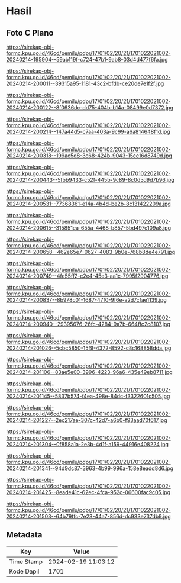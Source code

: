 # Hasil

## Foto C Plano

https://sirekap-obj-formc.kpu.go.id/46cd/pemilu/pdpr/17/01/02/20/21/1701022021002-20240214-195904--59ab119f-c724-47b1-9ab8-03d4d477f6fa.jpg

https://sirekap-obj-formc.kpu.go.id/46cd/pemilu/pdpr/17/01/02/20/21/1701022021002-20240214-200011--39315a95-1181-43c2-bfdb-ce20de7e1f2f.jpg

https://sirekap-obj-formc.kpu.go.id/46cd/pemilu/pdpr/17/01/02/20/21/1701022021002-20240214-200122--8f0636dc-dd75-404b-b14a-08499e0d7372.jpg

https://sirekap-obj-formc.kpu.go.id/46cd/pemilu/pdpr/17/01/02/20/21/1701022021002-20240214-200214--147a44d5-c7aa-403a-9c99-a6a814648f1d.jpg

https://sirekap-obj-formc.kpu.go.id/46cd/pemilu/pdpr/17/01/02/20/21/1701022021002-20240214-200318--199ac5d8-3c68-424b-9043-15ce16d8749d.jpg

https://sirekap-obj-formc.kpu.go.id/46cd/pemilu/pdpr/17/01/02/20/21/1701022021002-20240214-200443--5fbb9433-c52f-445b-9c89-8c0d5d9d7b96.jpg

https://sirekap-obj-formc.kpu.go.id/46cd/pemilu/pdpr/17/01/02/20/21/1701022021002-20240214-200531--77368361-e14a-4b4d-be2b-8c131422209a.jpg

https://sirekap-obj-formc.kpu.go.id/46cd/pemilu/pdpr/17/01/02/20/21/1701022021002-20240214-200615--315851ea-655a-4468-b857-5bd497e109a8.jpg

https://sirekap-obj-formc.kpu.go.id/46cd/pemilu/pdpr/17/01/02/20/21/1701022021002-20240214-200658--462e65e7-0627-4083-9b0e-768b8de4e791.jpg

https://sirekap-obj-formc.kpu.go.id/46cd/pemilu/pdpr/17/01/02/20/21/1701022021002-20240214-200749--4fe55ff2-c2e4-45e3-aa1c-7995f2904776.jpg

https://sirekap-obj-formc.kpu.go.id/46cd/pemilu/pdpr/17/01/02/20/21/1701022021002-20240214-200837--8b978c01-1687-47f0-9f6e-a2d7cfae1139.jpg

https://sirekap-obj-formc.kpu.go.id/46cd/pemilu/pdpr/17/01/02/20/21/1701022021002-20240214-200940--29395676-26fc-4284-9a7b-664ffc2c8107.jpg

https://sirekap-obj-formc.kpu.go.id/46cd/pemilu/pdpr/17/01/02/20/21/1701022021002-20240214-201026--5cbc5850-15f9-4372-8592-c8c168858dda.jpg

https://sirekap-obj-formc.kpu.go.id/46cd/pemilu/pdpr/17/01/02/20/21/1701022021002-20240214-201106--83ae5e00-3996-4223-96a6-435e49eb8711.jpg

https://sirekap-obj-formc.kpu.go.id/46cd/pemilu/pdpr/17/01/02/20/21/1701022021002-20240214-201145--5837b574-f4ea-498e-84dc-f3322601c505.jpg

https://sirekap-obj-formc.kpu.go.id/46cd/pemilu/pdpr/17/01/02/20/21/1701022021002-20240214-201227--2ec217ae-307c-42d7-a6b0-f93aad70f617.jpg

https://sirekap-obj-formc.kpu.go.id/46cd/pemilu/pdpr/17/01/02/20/21/1701022021002-20240214-201304--0f858a1a-2e3b-4d1f-a159-44916e408224.jpg

https://sirekap-obj-formc.kpu.go.id/46cd/pemilu/pdpr/17/01/02/20/21/1701022021002-20240214-201341--94d9dc87-3963-4b99-996a-158e8eadd8d6.jpg

https://sirekap-obj-formc.kpu.go.id/46cd/pemilu/pdpr/17/01/02/20/21/1701022021002-20240214-201425--8eade41c-62ec-4fca-952c-06600fac9c05.jpg

https://sirekap-obj-formc.kpu.go.id/46cd/pemilu/pdpr/17/01/02/20/21/1701022021002-20240214-201503--64b79ffc-7e23-44a7-856d-dc933e737db9.jpg


## Metadata

| Key        | Value               |
| ---------- | ------------------- |
| Time Stamp | 2024-02-19 11:03:12 |
| Kode Dapil | 1701                |



